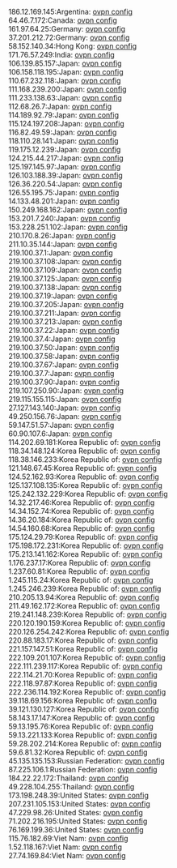186.12.169.145:Argentina: [ovpn config](vpn/186_12_169_145.ovpn)  
64.46.7.172:Canada: [ovpn config](vpn/64_46_7_172.ovpn)  
161.97.64.25:Germany: [ovpn config](vpn/161_97_64_25.ovpn)  
37.201.212.72:Germany: [ovpn config](vpn/37_201_212_72.ovpn)  
58.152.140.34:Hong Kong: [ovpn config](vpn/58_152_140_34.ovpn)  
171.76.57.249:India: [ovpn config](vpn/171_76_57_249.ovpn)  
106.139.85.157:Japan: [ovpn config](vpn/106_139_85_157.ovpn)  
106.158.118.195:Japan: [ovpn config](vpn/106_158_118_195.ovpn)  
110.67.232.118:Japan: [ovpn config](vpn/110_67_232_118.ovpn)  
111.168.239.200:Japan: [ovpn config](vpn/111_168_239_200.ovpn)  
111.233.138.63:Japan: [ovpn config](vpn/111_233_138_63.ovpn)  
112.68.26.7:Japan: [ovpn config](vpn/112_68_26_7.ovpn)  
114.189.92.79:Japan: [ovpn config](vpn/114_189_92_79.ovpn)  
115.124.197.208:Japan: [ovpn config](vpn/115_124_197_208.ovpn)  
116.82.49.59:Japan: [ovpn config](vpn/116_82_49_59.ovpn)  
118.110.28.141:Japan: [ovpn config](vpn/118_110_28_141.ovpn)  
119.175.12.239:Japan: [ovpn config](vpn/119_175_12_239.ovpn)  
124.215.44.217:Japan: [ovpn config](vpn/124_215_44_217.ovpn)  
125.197.145.97:Japan: [ovpn config](vpn/125_197_145_97.ovpn)  
126.103.188.39:Japan: [ovpn config](vpn/126_103_188_39.ovpn)  
126.36.220.54:Japan: [ovpn config](vpn/126_36_220_54.ovpn)  
126.55.195.75:Japan: [ovpn config](vpn/126_55_195_75.ovpn)  
14.133.48.201:Japan: [ovpn config](vpn/14_133_48_201.ovpn)  
150.249.168.162:Japan: [ovpn config](vpn/150_249_168_162.ovpn)  
153.201.7.240:Japan: [ovpn config](vpn/153_201_7_240.ovpn)  
153.228.251.102:Japan: [ovpn config](vpn/153_228_251_102.ovpn)  
210.170.8.26:Japan: [ovpn config](vpn/210_170_8_26.ovpn)  
211.10.35.144:Japan: [ovpn config](vpn/211_10_35_144.ovpn)  
219.100.37.1:Japan: [ovpn config](vpn/219_100_37_1.ovpn)  
219.100.37.108:Japan: [ovpn config](vpn/219_100_37_108.ovpn)  
219.100.37.109:Japan: [ovpn config](vpn/219_100_37_109.ovpn)  
219.100.37.125:Japan: [ovpn config](vpn/219_100_37_125.ovpn)  
219.100.37.138:Japan: [ovpn config](vpn/219_100_37_138.ovpn)  
219.100.37.19:Japan: [ovpn config](vpn/219_100_37_19.ovpn)  
219.100.37.205:Japan: [ovpn config](vpn/219_100_37_205.ovpn)  
219.100.37.211:Japan: [ovpn config](vpn/219_100_37_211.ovpn)  
219.100.37.213:Japan: [ovpn config](vpn/219_100_37_213.ovpn)  
219.100.37.22:Japan: [ovpn config](vpn/219_100_37_22.ovpn)  
219.100.37.4:Japan: [ovpn config](vpn/219_100_37_4.ovpn)  
219.100.37.50:Japan: [ovpn config](vpn/219_100_37_50.ovpn)  
219.100.37.58:Japan: [ovpn config](vpn/219_100_37_58.ovpn)  
219.100.37.67:Japan: [ovpn config](vpn/219_100_37_67.ovpn)  
219.100.37.7:Japan: [ovpn config](vpn/219_100_37_7.ovpn)  
219.100.37.90:Japan: [ovpn config](vpn/219_100_37_90.ovpn)  
219.107.250.90:Japan: [ovpn config](vpn/219_107_250_90.ovpn)  
219.115.155.115:Japan: [ovpn config](vpn/219_115_155_115.ovpn)  
27.127.143.140:Japan: [ovpn config](vpn/27_127_143_140.ovpn)  
49.250.156.76:Japan: [ovpn config](vpn/49_250_156_76.ovpn)  
59.147.51.57:Japan: [ovpn config](vpn/59_147_51_57.ovpn)  
60.90.107.6:Japan: [ovpn config](vpn/60_90_107_6.ovpn)  
114.202.69.181:Korea Republic of: [ovpn config](vpn/114_202_69_181.ovpn)  
118.34.148.124:Korea Republic of: [ovpn config](vpn/118_34_148_124.ovpn)  
118.38.146.233:Korea Republic of: [ovpn config](vpn/118_38_146_233.ovpn)  
121.148.67.45:Korea Republic of: [ovpn config](vpn/121_148_67_45.ovpn)  
124.52.162.93:Korea Republic of: [ovpn config](vpn/124_52_162_93.ovpn)  
125.137.108.135:Korea Republic of: [ovpn config](vpn/125_137_108_135.ovpn)  
125.242.132.229:Korea Republic of: [ovpn config](vpn/125_242_132_229.ovpn)  
14.32.217.46:Korea Republic of: [ovpn config](vpn/14_32_217_46.ovpn)  
14.34.152.74:Korea Republic of: [ovpn config](vpn/14_34_152_74.ovpn)  
14.36.20.184:Korea Republic of: [ovpn config](vpn/14_36_20_184.ovpn)  
14.54.160.68:Korea Republic of: [ovpn config](vpn/14_54_160_68.ovpn)  
175.124.29.79:Korea Republic of: [ovpn config](vpn/175_124_29_79.ovpn)  
175.198.172.231:Korea Republic of: [ovpn config](vpn/175_198_172_231.ovpn)  
175.213.141.162:Korea Republic of: [ovpn config](vpn/175_213_141_162.ovpn)  
1.176.237.17:Korea Republic of: [ovpn config](vpn/1_176_237_17.ovpn)  
1.237.60.81:Korea Republic of: [ovpn config](vpn/1_237_60_81.ovpn)  
1.245.115.24:Korea Republic of: [ovpn config](vpn/1_245_115_24.ovpn)  
1.245.246.239:Korea Republic of: [ovpn config](vpn/1_245_246_239.ovpn)  
210.205.13.94:Korea Republic of: [ovpn config](vpn/210_205_13_94.ovpn)  
211.49.162.172:Korea Republic of: [ovpn config](vpn/211_49_162_172.ovpn)  
219.241.148.239:Korea Republic of: [ovpn config](vpn/219_241_148_239.ovpn)  
220.120.190.159:Korea Republic of: [ovpn config](vpn/220_120_190_159.ovpn)  
220.126.254.242:Korea Republic of: [ovpn config](vpn/220_126_254_242.ovpn)  
220.88.183.17:Korea Republic of: [ovpn config](vpn/220_88_183_17.ovpn)  
221.157.147.51:Korea Republic of: [ovpn config](vpn/221_157_147_51.ovpn)  
222.109.201.107:Korea Republic of: [ovpn config](vpn/222_109_201_107.ovpn)  
222.111.239.117:Korea Republic of: [ovpn config](vpn/222_111_239_117.ovpn)  
222.114.21.70:Korea Republic of: [ovpn config](vpn/222_114_21_70.ovpn)  
222.118.97.87:Korea Republic of: [ovpn config](vpn/222_118_97_87.ovpn)  
222.236.114.192:Korea Republic of: [ovpn config](vpn/222_236_114_192.ovpn)  
39.118.69.156:Korea Republic of: [ovpn config](vpn/39_118_69_156.ovpn)  
39.121.130.127:Korea Republic of: [ovpn config](vpn/39_121_130_127.ovpn)  
58.143.17.147:Korea Republic of: [ovpn config](vpn/58_143_17_147.ovpn)  
59.13.195.76:Korea Republic of: [ovpn config](vpn/59_13_195_76.ovpn)  
59.13.221.133:Korea Republic of: [ovpn config](vpn/59_13_221_133.ovpn)  
59.28.202.214:Korea Republic of: [ovpn config](vpn/59_28_202_214.ovpn)  
59.6.81.32:Korea Republic of: [ovpn config](vpn/59_6_81_32.ovpn)  
45.135.135.153:Russian Federation: [ovpn config](vpn/45_135_135_153.ovpn)  
87.225.106.1:Russian Federation: [ovpn config](vpn/87_225_106_1.ovpn)  
184.22.22.172:Thailand: [ovpn config](vpn/184_22_22_172.ovpn)  
49.228.104.255:Thailand: [ovpn config](vpn/49_228_104_255.ovpn)  
173.198.248.39:United States: [ovpn config](vpn/173_198_248_39.ovpn)  
207.231.105.153:United States: [ovpn config](vpn/207_231_105_153.ovpn)  
47.229.98.26:United States: [ovpn config](vpn/47_229_98_26.ovpn)  
71.202.216.195:United States: [ovpn config](vpn/71_202_216_195.ovpn)  
76.169.199.36:United States: [ovpn config](vpn/76_169_199_36.ovpn)  
115.76.182.69:Viet Nam: [ovpn config](vpn/115_76_182_69.ovpn)  
1.52.118.167:Viet Nam: [ovpn config](vpn/1_52_118_167.ovpn)  
27.74.169.84:Viet Nam: [ovpn config](vpn/27_74_169_84.ovpn)  

